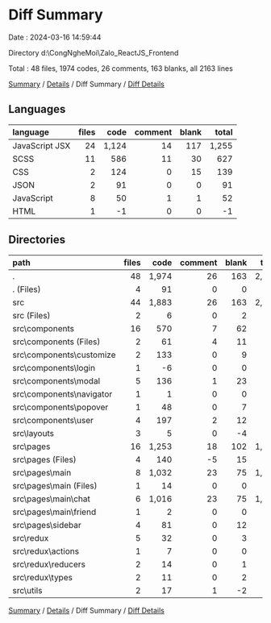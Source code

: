 # Diff Summary

Date : 2024-03-16 14:59:44

Directory d:\\CongNgheMoi\\Zalo_ReactJS_Frontend

Total : 48 files,  1974 codes, 26 comments, 163 blanks, all 2163 lines

[Summary](results.md) / [Details](details.md) / Diff Summary / [Diff Details](diff-details.md)

## Languages
| language | files | code | comment | blank | total |
| :--- | ---: | ---: | ---: | ---: | ---: |
| JavaScript JSX | 24 | 1,124 | 14 | 117 | 1,255 |
| SCSS | 11 | 586 | 11 | 30 | 627 |
| CSS | 2 | 124 | 0 | 15 | 139 |
| JSON | 2 | 91 | 0 | 0 | 91 |
| JavaScript | 8 | 50 | 1 | 1 | 52 |
| HTML | 1 | -1 | 0 | 0 | -1 |

## Directories
| path | files | code | comment | blank | total |
| :--- | ---: | ---: | ---: | ---: | ---: |
| . | 48 | 1,974 | 26 | 163 | 2,163 |
| . (Files) | 4 | 91 | 0 | 0 | 91 |
| src | 44 | 1,883 | 26 | 163 | 2,072 |
| src (Files) | 2 | 6 | 0 | 2 | 8 |
| src\\components | 16 | 570 | 7 | 62 | 639 |
| src\\components (Files) | 2 | 61 | 4 | 11 | 76 |
| src\\components\\customize | 2 | 133 | 0 | 9 | 142 |
| src\\components\\login | 1 | -6 | 0 | 0 | -6 |
| src\\components\\modal | 5 | 136 | 1 | 23 | 160 |
| src\\components\\navigator | 1 | 1 | 0 | 0 | 1 |
| src\\components\\popover | 1 | 48 | 0 | 7 | 55 |
| src\\components\\user | 4 | 197 | 2 | 12 | 211 |
| src\\layouts | 3 | 5 | 0 | -4 | 1 |
| src\\pages | 16 | 1,253 | 18 | 102 | 1,373 |
| src\\pages (Files) | 4 | 140 | -5 | 15 | 150 |
| src\\pages\\main | 8 | 1,032 | 23 | 75 | 1,130 |
| src\\pages\\main (Files) | 1 | 14 | 0 | 0 | 14 |
| src\\pages\\main\\chat | 6 | 1,016 | 23 | 75 | 1,114 |
| src\\pages\\main\\friend | 1 | 2 | 0 | 0 | 2 |
| src\\pages\\sidebar | 4 | 81 | 0 | 12 | 93 |
| src\\redux | 5 | 32 | 0 | 3 | 35 |
| src\\redux\\actions | 1 | 7 | 0 | 0 | 7 |
| src\\redux\\reducers | 2 | 14 | 0 | 1 | 15 |
| src\\redux\\types | 2 | 11 | 0 | 2 | 13 |
| src\\utils | 2 | 17 | 1 | -2 | 16 |

[Summary](results.md) / [Details](details.md) / Diff Summary / [Diff Details](diff-details.md)